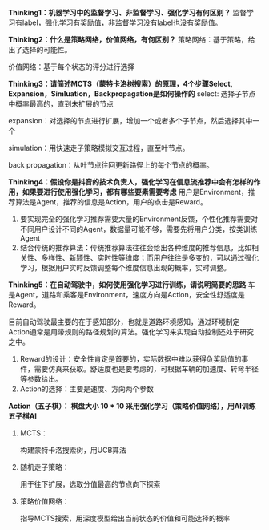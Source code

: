 **Thinking1：机器学习中的监督学习、非监督学习、强化学习有何区别？**
监督学习有label，强化学习有奖励值，非监督学习没有label也没有奖励值。

**Thinking2：什么是策略网络，价值网络，有何区别？**
策略网络：基于策略，给出了选择的可能性。

价值网络：基于每个状态的评分进行选择

**Thinking3：请简述MCTS（蒙特卡洛树搜索）的原理，4个步骤Select, Expansion，Simluation，Backpropagation是如何操作的**
select: 选择子节点中概率最高的，直到未扩展的节点

expansion：对选择的节点进行扩展，增加一个或者多个子节点，然后选择其中一个

simulation：用快速走子策略模拟交互过程，直至叶节点。

back propagation：从叶节点往回更新路径上的每个节点的概率。

**Thinking4：假设你是抖音的技术负责人，强化学习在信息流推荐中会有怎样的作用，如果要进行使用强化学习，都有哪些要素需要考虑**
用户是Environment，推荐算法是Agent，推荐的信息是Action，用户的点击是Reward。

1. 要实现完全的强化学习推荐需要大量的Environment反馈，个性化推荐需要对不同用户设计不同的Agent，数据量可能不够，需要先将用户分类，按类训练Agent
2. 结合传统的推荐算法：传统推荐算法往往会给出各种维度的推荐信息，比如相关性、多样性、新颖性、实时性等维度；而用户往往是多变的，可以通过强化学习，根据用户实时反馈调整每个维度信息出现的概率，实时调整。

**Thinking5：在自动驾驶中，如何使用强化学习进行训练，请说明简要的思路**
车是Agent，道路和乘客是Environment，速度方向是Action，安全性舒适度是Reward。

目前自动驾驶最主要的在于感知部分，也就是道路环境感知，通过环境制定Action通常是用带规则的路径规划的算法。强化学习来实现自动控制还处于研究之中。

1. Reward的设计：安全性肯定是首要的，实际数据中难以获得负奖励值的事件，需要仿真来获取。舒适度也是要考虑的，可根据车辆的加速度、转弯半径等参数给出。
2. Action的选择：主要是速度、方向两个参数



**Action（五子棋）：
棋盘大小 10 * 10
采用强化学习（策略价值网络），用AI训练五子棋AI**

1. MCTS：

   构建蒙特卡洛搜索树，用UCB算法

2. 随机走子策略：

   用于往下扩展，选取分值最高的节点向下探索

3. 策略价值网络：

   指导MCTS搜索，用深度模型给出当前状态的价值和可能选择的概率



